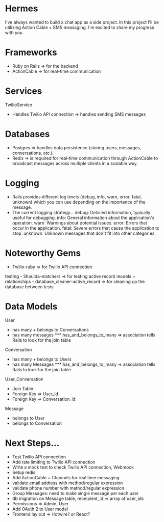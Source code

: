 # Hermes
I've always wanted to build a chat app as a side project. In this project I'll be utilizing Action Cable + SMS messaging. I'm excited to share my progress with you. 

# Frameworks
  - Ruby on Rails => for the backend
  - ActionCable => for real-time communication

# Services
TwilioService
  - Handles Twilio API connection => handles sending SMS messages

# Databases
  - Postgres => handles data persistence (storing users, messages, conversations, etc.).
  - Redis => is required for real-time communication through ActionCable to broadcast messages across multiple clients in a scalable way.

# Logging
  - Rails provides different log levels (debug, info, warn, error, fatal, unknown) which you can use depending on the importance of the message.
  - The current logging strategy...
      debug: Detailed information, typically useful for debugging.
      info: General information about the application's operation.
      warn: Warnings about potential issues.
      error: Errors that occur in the application.
      fatal: Severe errors that cause the application to stop.
      unknown: Unknown messages that don't fit into other categories.

# Noteworthy Gems
  - Twilio-ruby => for Twilio API connection

  testing
     - Shoulda-matchers => for testing active record models + relationships
     - database_cleaner-active_record => for cleaning up the database between tests

# Data Models
User
  - has many + belongs to Conversations
  - has many messages
  *** has_and_belongs_to_many => association tells Rails to look for the join table

Conversation
  - has many + belongs to Users
  - has many Messages
  *** has_and_belongs_to_many => association tells Rails to look for the join table

User_Conversation
  - Join Table
  - Foreign Key => User_id
  - Foreign Key => Conversation_id

Message
  - belongs to User
  - belongs to Conversation


# Next Steps...
- Test Twilio API connection
- Add rate limiting to Twilio API connection
- Write a mock test to check Twilio API connection, Webmock
- Setup redis
- Add ActionCable + Channels for real time messaging
- validate email address with method/regular expression
- validate phone number with method/regular expression
- Group Messages: need to make single message per each user
- db migration on Message table, receipient_id => array of user_ids
- Permissions => Admin, User
- Add OAuth 2 to User model
- Frontend lay out => Hotwire? or React?